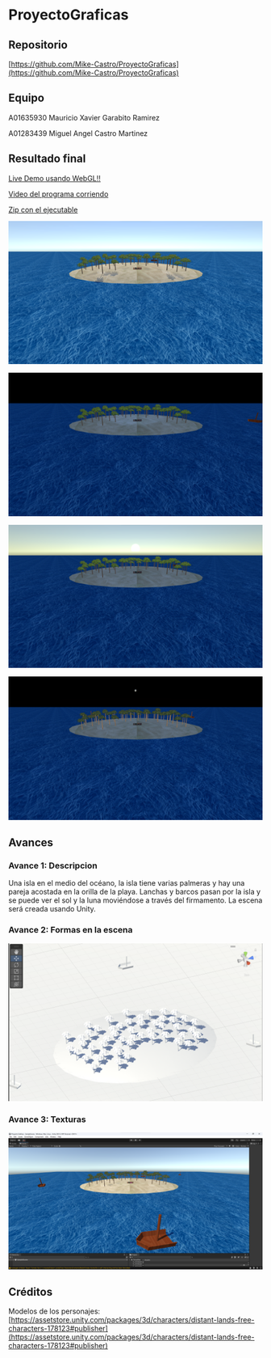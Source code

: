# ProyectoGraficas

## Repositorio

[https://github.com/Mike-Castro/ProyectoGraficas](https://github.com/Mike-Castro/ProyectoGraficas)

## Equipo

A01635930 Mauricio Xavier Garabito Ramirez

A01283439 Miguel Angel Castro Martinez

## Resultado final

[Live Demo usando WebGL!!](https://mike-castro.github.io/ProyectoGraficas/)

[Video del programa corriendo](https://youtu.be/GSE3Qf1aonA)

[Zip con el ejecutable](https://github.com/Mike-Castro/ProyectoGraficas/raw/main/Executables/Beach.zip)

![Resultado final](Avances/final.png)

![Resultado final](Avances/final2.png)

![Resultado final](Avances/final3.png)

![Resultado final](Avances/final4.png)

## Avances

### Avance 1: Descripcion

Una isla en el medio del océano, la isla tiene varias palmeras y  hay una pareja acostada en la orilla de la playa. Lanchas y barcos pasan por la isla y se puede ver el sol y la luna moviéndose a través del firmamento. La escena será creada usando Unity.

### Avance 2: Formas en la escena

![Avance 2](Avances/avance1.png)

### Avance 3: Texturas

![Avance 3](Avances/avance2.png)

## Créditos 
Modelos de los personajes: [https://assetstore.unity.com/packages/3d/characters/distant-lands-free-characters-178123#publisher](https://assetstore.unity.com/packages/3d/characters/distant-lands-free-characters-178123#publisher)
